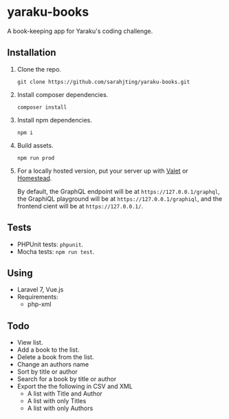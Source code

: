 # yaraku-books

A book-keeping app for Yaraku's coding challenge.

## Installation

1. Clone the repo.
    ```
    git clone https://github.com/sarahjting/yaraku-books.git
    ```
1. Install composer dependencies.
    ```
    composer install
    ```
1. Install npm dependencies.
    ```
    npm i
    ```
1. Build assets.
    ```
    npm run prod
    ```
1. For a locally hosted version, put your server up with [Valet](https://laravel.com/docs/7.x/valet) or [Homestead](https://laravel.com/docs/7.x/homestead).

    By default, the GraphQL endpoint will be at `https://127.0.0.1/graphql`, the GraphiQL playground will be at `https://127.0.0.1/graphiql`, and the frontend cient will be at `https://127.0.0.1/`.

## Tests

-   PHPUnit tests: `phpunit`.
-   Mocha tests: `npm run test`.

## Using

-   Laravel 7, Vue.js
-   Requirements:
    -   php-xml

## Todo

-   View list.
-   Add a book to the list.
-   Delete a book from the list.
-   Change an authors name
-   Sort by title or author
-   Search for a book by title or author
-   Export the the following in CSV and XML
    -   A list with Title and Author
    -   A list with only Titles
    -   A list with only Authors
